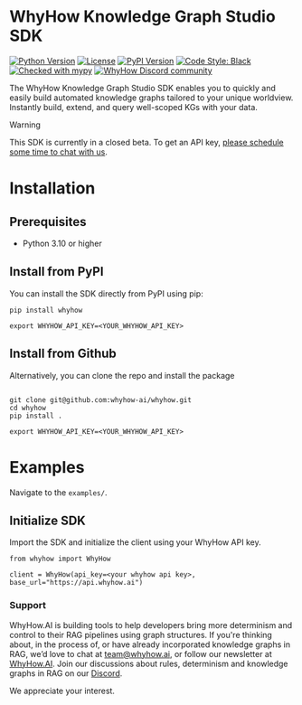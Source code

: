 # WhyHow Knowledge Graph Studio SDK

[![Python Version](https://img.shields.io/badge/python-3.10%2B-blue)](https://www.python.org/downloads/)
[![License](https://img.shields.io/badge/license-MIT-green)](https://opensource.org/licenses/MIT)
[![PyPI Version](https://img.shields.io/pypi/v/whyhow)](https://pypi.org/project/whyhow/)
[![Code Style: Black](https://img.shields.io/badge/code%20style-black-000000.svg)](https://github.com/psf/black)
[![Checked with mypy](https://img.shields.io/badge/mypy-checked-blue)](https://mypy-lang.org/)
<a href="https://discord.gg/9bWqrsxgHr" alt="WhyHow Discord community">
<picture>
  <img alt="WhyHow Discord community" src="https://invidget.switchblade.xyz/9bWqrsxgHr?theme=dark">
</picture>
</a>

The WhyHow Knowledge Graph Studio SDK enables you to quickly and easily build automated knowledge graphs tailored to your unique worldview. Instantly build, extend, and query well-scoped KGs with your data.

> [!WARNING]
> This SDK is currently in a closed beta. To get an API key, [please schedule some time to chat with us](https://calendly.com/whyhowai/intro-call-whyhow-ai).

# Installation

## Prerequisites

- Python 3.10 or higher

## Install from PyPI

You can install the SDK directly from PyPI using pip:

```shell
pip install whyhow

export WHYHOW_API_KEY=<YOUR_WHYHOW_API_KEY>
```

## Install from Github

Alternatively, you can clone the repo and install the package

```shell

git clone git@github.com:whyhow-ai/whyhow.git
cd whyhow
pip install .

export WHYHOW_API_KEY=<YOUR_WHYHOW_API_KEY>
```

# Examples

Navigate to the `examples/`.

## Initialize SDK

Import the SDK and initialize the client using your WhyHow API key.

```shell
from whyhow import WhyHow

client = WhyHow(api_key=<your whyhow api key>, base_url="https://api.whyhow.ai")
```

### Support

WhyHow.AI is building tools to help developers bring more determinism and control to their RAG pipelines using graph structures. If you're thinking about, in the process of, or have already incorporated knowledge graphs in RAG, we’d love to chat at team@whyhow.ai, or follow our newsletter at [WhyHow.AI](https://www.whyhow.ai/). Join our discussions about rules, determinism and knowledge graphs in RAG on our [Discord](https://discord.com/invite/9bWqrsxgHr).

We appreciate your interest.